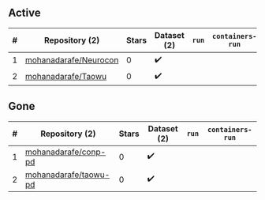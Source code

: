 ## Active
| # | Repository (2) | Stars | Dataset (2) | `run` | `containers-run` |
| --- | --- | --- | --- | --- | --- |
| 1 | [mohanadarafe/Neurocon](https://github.com/mohanadarafe/Neurocon) | 0 | :heavy_check_mark: |  |  |
| 2 | [mohanadarafe/Taowu](https://github.com/mohanadarafe/Taowu) | 0 | :heavy_check_mark: |  |  |

## Gone
| # | Repository (2) | Stars | Dataset (2) | `run` | `containers-run` |
| --- | --- | --- | --- | --- | --- |
| 1 | [mohanadarafe/conp-pd](https://github.com/mohanadarafe/conp-pd) | 0 | :heavy_check_mark: |  |  |
| 2 | [mohanadarafe/taowu-pd](https://github.com/mohanadarafe/taowu-pd) | 0 | :heavy_check_mark: |  |  |
